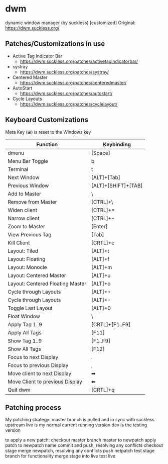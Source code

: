 # dwm
dynamic window manager (by suckless) [customized]
Original: https://dwm.suckless.org/

## Patches/Customizations in use
- Active Tag Indicator Bar
  - https://dwm.suckless.org/patches/activetagindicatorbar/
- systray
  - https://dwm.suckless.org/patches/systray/
- Centered Master
  - https://dwm.suckless.org/patches/centeredmaster/
- AutoStart
  - https://dwm.suckless.org/patches/autostart/
- Cycle Layouts
  - https://dwm.suckless.org/patches/cyclelayout/


## Keyboard Customizations
Meta Key (⊞) is reset to the Windows key

Function | Keybinding
------------ | -------------
dmenu | [Space]
Menu Bar Toggle | b
Terminal | t
Next Window | [ALT]+[Tab]
Previous Window | [ALT]+[SHIFT]+[TAB]
Add to Master  | \
Remove from Master | [CTRL]+\
Widen client | [CTRL]+=
Narrow client | [CTRL]+-
Zoom to Master | [Enter]
View Previous Tag | [Tab]
Kill Client | [CRTL]+c
Layout: Tiled | [ALT]+t
Layout: Floating | [ALT]+f
Layout: Monocle | [ALT]+m
Layout: Centered Master | [ALT]+u
Layout: Centered Floating Master | [ALT]+o
Cycle through Layouts | [ALT]++
Cycle through Layouts | [ALT]+-
Toggle Last Layout | [ALT]+0
Float Window | \
Apply Tag 1..9 | [CRTL]+[F1..F9]
Apply All Tags | [F11]
Show Tag 1..9 | [F1..F9]
Show All Tags | [F12]
Focus to next Display | .
Focus to previous Display | ,
Move client to next Display | ➡
Move Client to previous Display | ⬅
Quit dwm | [CRTL]+q

## Patching process
My patching strategy:
    master branch is pulled and in sync with suckless upstream
    live is my normal current running version
    dev is the testing version

to apply a new patch:
    checkout master
    branch master to newpatch
    apply patch to newpatch name
    commit and push, resolving any conflicts
    checkout stage
    merge newpatch, resolving any conflicts
    push netpatch
    test stage branch for functionality
    merge stage into live
    test live



